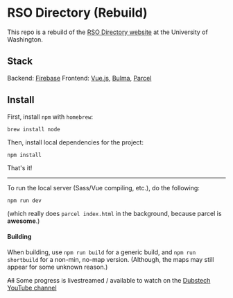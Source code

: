 

# RSO Directory (Rebuild)

This repo is a rebuild of the [RSO Directory website](https://uws-community.symplicity.com/index.php?au=&ck=) at the University of Washington.


## Stack

Backend: [Firebase](https://firebase.google.com/)
Frontend: [Vue.js](https://vuejs.org/), [Bulma](https://vuejs.org/), [Parcel](https://parceljs.org)


## Install

First, install `npm` with `homebrew`:

```
brew install node
```

Then, install local dependencies for the project:

```
npm install
```

That's it!

<hr>

To run the local server (Sass/Vue compiling, etc.), do the following:

```
npm run dev
```

(which really does `parcel index.html` in the background, because parcel is **awesome**.)


#### Building

When building, use `npm run build` for a generic build, and `npm run shortbuild` for a non-min, no-map version. (Although, the maps may still appear for some unknown reason.)




~~All~~ Some progress is livestreamed / available to watch on the [Dubstech YouTube channel](https://www.youtube.com/channel/UCVFMxq9t71gnwysR_i5H7tQ)

